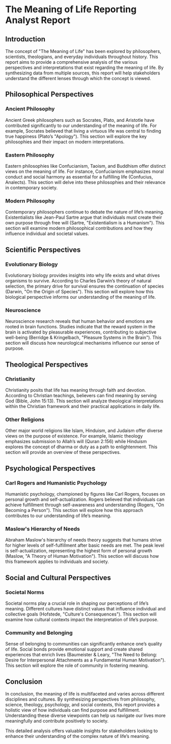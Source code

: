 # The Meaning of Life Reporting Analyst Report

## Introduction

The concept of "The Meaning of Life" has been explored by philosophers, scientists, theologians, and everyday individuals throughout history. This report aims to provide a comprehensive analysis of the various perspectives and interpretations that exist regarding the meaning of life. By synthesizing data from multiple sources, this report will help stakeholders understand the different lenses through which the concept is viewed.

## Philosophical Perspectives

### Ancient Philosophy
Ancient Greek philosophers such as Socrates, Plato, and Aristotle have contributed significantly to our understanding of the meaning of life. For example, Socrates believed that living a virtuous life was central to finding true happiness (Plato’s "Apology"). This section will explore the key philosophies and their impact on modern interpretations.

### Eastern Philosophy
Eastern philosophies like Confucianism, Taoism, and Buddhism offer distinct views on the meaning of life. For instance, Confucianism emphasizes moral conduct and social harmony as essential for a fulfilling life (Confucius, Analects). This section will delve into these philosophies and their relevance in contemporary society.

### Modern Philosophy
Contemporary philosophers continue to debate the nature of life’s meaning. Existentialists like Jean-Paul Sartre argue that individuals must create their own purpose through free will (Sartre, "Existentialism is a Humanism"). This section will examine modern philosophical contributions and how they influence individual and societal values.

## Scientific Perspectives

### Evolutionary Biology
Evolutionary biology provides insights into why life exists and what drives organisms to survive. According to Charles Darwin’s theory of natural selection, the primary drive for survival ensures the continuation of species (Darwin, "On the Origin of Species"). This section will explore how this biological perspective informs our understanding of the meaning of life.

### Neuroscience
Neuroscience research reveals that human behavior and emotions are rooted in brain functions. Studies indicate that the reward system in the brain is activated by pleasurable experiences, contributing to subjective well-being (Berridge & Kringelbach, "Pleasure Systems in the Brain"). This section will discuss how neurological mechanisms influence our sense of purpose.

## Theological Perspectives

### Christianity
Christianity posits that life has meaning through faith and devotion. According to Christian teachings, believers can find meaning by serving God (Bible, John 15:13). This section will analyze theological interpretations within the Christian framework and their practical applications in daily life.

### Other Religions
Other major world religions like Islam, Hinduism, and Judaism offer diverse views on the purpose of existence. For example, Islamic theology emphasizes submission to Allah’s will (Quran 2:156) while Hinduism explores the concept of dharma or duty as a path to enlightenment. This section will provide an overview of these perspectives.

## Psychological Perspectives

### Carl Rogers and Humanistic Psychology
Humanistic psychology, championed by figures like Carl Rogers, focuses on personal growth and self-actualization. Rogers believed that individuals can achieve fulfillment through self-awareness and understanding (Rogers, "On Becoming a Person"). This section will explore how this approach contributes to our understanding of life’s meaning.

### Maslow's Hierarchy of Needs
Abraham Maslow's hierarchy of needs theory suggests that humans strive for higher levels of self-fulfillment after basic needs are met. The peak level is self-actualization, representing the highest form of personal growth (Maslow, "A Theory of Human Motivation"). This section will discuss how this framework applies to individuals and society.

## Social and Cultural Perspectives

### Societal Norms
Societal norms play a crucial role in shaping our perceptions of life’s meaning. Different cultures have distinct values that influence individual and collective goals (Hofstede, "Culture's Consequences"). This section will examine how cultural contexts impact the interpretation of life’s purpose.

### Community and Belonging
Sense of belonging to communities can significantly enhance one’s quality of life. Social bonds provide emotional support and create shared experiences that enrich lives (Baumeister & Leary, "The Need to Belong: Desire for Interpersonal Attachments as a Fundamental Human Motivation"). This section will explore the role of community in fostering meaning.

## Conclusion

In conclusion, the meaning of life is multifaceted and varies across different disciplines and cultures. By synthesizing perspectives from philosophy, science, theology, psychology, and social contexts, this report provides a holistic view of how individuals can find purpose and fulfillment. Understanding these diverse viewpoints can help us navigate our lives more meaningfully and contribute positively to society.

This detailed analysis offers valuable insights for stakeholders looking to enhance their understanding of the complex nature of life’s meaning.